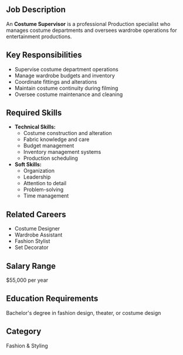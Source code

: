 ## Job Description
An **Costume Supervisor** is a professional Production specialist who manages costume departments and oversees wardrobe operations for entertainment productions.

## Key Responsibilities
- Supervise costume department operations
- Manage wardrobe budgets and inventory
- Coordinate fittings and alterations
- Maintain costume continuity during filming
- Oversee costume maintenance and cleaning

## Required Skills
- **Technical Skills:**
  - Costume construction and alteration
  - Fabric knowledge and care
  - Budget management
  - Inventory management systems
  - Production scheduling
- **Soft Skills:**
  - Organization
  - Leadership
  - Attention to detail
  - Problem-solving
  - Time management

## Related Careers
- Costume Designer
- Wardrobe Assistant
- Fashion Stylist
- Set Decorator

## Salary Range
$55,000 per year

## Education Requirements
Bachelor's degree in fashion design, theater, or costume design

## Category
Fashion & Styling
